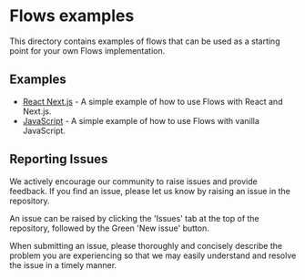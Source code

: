 # Flows examples

This directory contains examples of flows that can be used as a starting point for your own Flows implementation.

## Examples

- [React Next.js](./react-nextjs) - A simple example of how to use Flows with React and Next.js.
- [JavaScript](./javascript) - A simple example of how to use Flows with vanilla JavaScript.

## Reporting Issues

We actively encourage our community to raise issues and provide feedback. If you find an issue, please let us know by raising an issue in the repository.

An issue can be raised by clicking the 'Issues' tab at the top of the repository, followed by the Green 'New issue' button.

When submitting an issue, please thoroughly and concisely describe the problem you are experiencing so that we may easily understand and resolve the issue in a timely manner.
